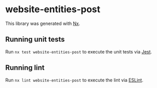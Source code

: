 # website-entities-post

This library was generated with [Nx](https://nx.dev).

## Running unit tests

Run `nx test website-entities-post` to execute the unit tests via [Jest](https://jestjs.io).

## Running lint

Run `nx lint website-entities-post` to execute the lint via [ESLint](https://eslint.org/).
